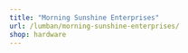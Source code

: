 ```yaml
---
title: "Morning Sunshine Enterprises"
url: /lumban/morning-sunshine-enterprises/
shop: hardware
---
```

